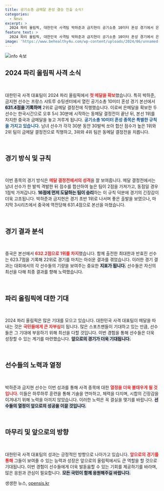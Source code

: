 ```yaml
---
title: 공기소총 금메달 혼성 결승 진출 소식!
categories:
  - News
excerpt: >
  2024 파리 올림픽, 대한민국 사격팀 박하준과 금지현이 공기소총 10미터 혼성 경기에서 은메달을 확보하며 금메달 결정전에 진출! 뜨거운 승부의 순간을 놓치지 마세요!
feature_text: >
  2024 파리 올림픽, 대한민국 사격팀 박하준과 금지현이 공기소총 10미터 혼성 경기에서 은메달을 확보하며 금메달 결정전에 진출! 뜨거운 승부의 순간을 놓치지 마세요!
image: 'https://www.behealthy4u.com/wp-content/uploads/2024/06/unnamed-file.png'
---
```


<p><img src="https://www.behealthy4u.com/wp-content/uploads/2024/06/unnamed-file.png" alt="info 속보" /></p>

<h2 data-ke-size="size26">2024 파리 올림픽 사격 소식</h2>

<p data-ke-size="size16">&nbsp;</p>

<p>대한민국 사격 대표팀이 2024 파리 올림픽에서 <b><span style="color: #ee2323;">첫 메달을 확보</span></b>했습니다. 특히 박하준, 금지현 선수는 프랑스 샤토루 슈팅센터에서 열린 공기소총 10미터 혼성 경기 본선에서 <b><span style="background-color: #21538527;">631.4점을 기록하며</span></b> 2위로 금메달 결정전에 직행했습니다. 이로써 은메달을 확보한 두 선수는 한국시간으로 오후 5시 30분에 시작하는 동메달 결정전이 끝난 뒤, 본선 1위를 차지한 중국과 금메달을 놓고 겨루게 됩니다. <b><span style="color: #1a5490;">공기소총 10미터 혼성 종목은 특별한 규칙을 가지고 있습니다.</span></b> 남녀 선수가 각각 30분 동안 30발씩 쏘아 합산 점수가 높은 1위와 2위 팀이 금메달 결정전으로 직행하고, 3위와 4위 팀은 동메달 결정전을 치릅니다. </p>

<p data-ke-size="size16">&nbsp;</p>

<h2 data-ke-size="size26">경기 방식 및 규칙</h2>

<p data-ke-size="size16">&nbsp;</p>

<p>이번 종목의 경기 방식은 <b><span style="color: #ee2323;">메달 결정전에서의 성격</span></b>을 잘 보여줍니다. 메달 결정전에서는 남녀 선수가 한 발씩 격발한 뒤 점수를 합산하여 높은 팀이 2점을 가져가고, 동점일 경우 1점씩 가져갑니다. <b><span style="background-color: #21538527;">16점에 먼저 도달하는 팀이 승리</span></b>하는 이 규칙 덕분에 경기의 긴장감이 더욱 고조됩니다. 박하준과 금지현은 경기 초반 1위로 나서며 좋은 출발을 보였으나, 마지막 3시리즈에서 중국에 역전당해 631.4점으로 본선을 마쳤습니다.</p>

<p data-ke-size="size16">&nbsp;</p>

<h2 data-ke-size="size26">경기 결과 분석</h2>

<p data-ke-size="size16">&nbsp;</p>

<p>중국은 본선에서 <b><span style="color: #ee2323;">632.2점으로 1위를 차지</span></b>했습니다. 함께 출전한 최대한과 반효진 선수는 623.7점을 기록해 22위로 경기를 마치는 아쉬운 결과를 겪었습니다. 이러한 경기 결과는 대회에서의 각 선수들의 기량을 보여주는 중요한 <b><span style="background-color: #21538527;">지표가 됩니다.</span></b> 선수들은 자신의 최선을 다해 최종 결과를 향해 노력했습니다. </p>

<p data-ke-size="size16">&nbsp;</p>

<h2 data-ke-size="size26">파리 올림픽에 대한 기대</h2>

<p data-ke-size="size16">&nbsp;</p>

<p>2024 파리 올림픽은 많은 기대를 모으고 있습니다. 대한민국 사격 대표팀이 메달을 따내는 것은 <b><span style="color: #ee2323;">국민들에게 큰 자부심</span></b>이 됩니다. 많은 스포츠팬들이 기대하고 있는 만큼, 선수들은 그 기대에 부응하기 위해 최선을 다할 것입니다. 이번 경험을 통해 선수들은 더욱 성장할 수 있는 계기를 마련했습니다. <b><span style="background-color: #21538527;">앞으로의 경기가 더욱 기대됩니다.</span></b></p>

<p data-ke-size="size16">&nbsp;</p>

<h2 data-ke-size="size26">선수들의 노력과 열정</h2>

<p data-ke-size="size16">&nbsp;</p>

<p>박하준과 금지현 선수는 이번 성과를 통해 사격 종목에 대한 <b><span style="color: #ee2323;">열정을 더욱 불태우게 될 것입니다.</span></b> 이들은 하루하루 훈련을 통해 기술을 연마하고, 체력을 다지며, 시합의 긴장감을 이겨내기 위해 노력을 아끼지 않았습니다. 이러한 노력은 꼭 결실을 맺기를 바랍니다. <b><span style="background-color: #21538527;">선수들의 열정이 앞으로의 성공을 이끌 것입니다.</span></b></p>

<p data-ke-size="size16">&nbsp;</p>

<h2 data-ke-size="size26">마무리 및 앞으로의 방향</h2>

<p data-ke-size="size16">&nbsp;</p>

<p>대한민국 사격 대표팀의 성과는 긍정적인 방향으로 나아가고 있습니다. <b><span style="color: #ee2323;">앞으로의 경기를 통해</span></b> 그들이 보여줄 수 있는 능력과 성장은 앞으로의 올림픽에서도 큰 역할을 할 것으로 기대됩니다. 이번 경험이 선수들에게 더욱 발돋움할 수 있는 기회를 제공하기를 바라며, 많은 응원과 관심이 필요합니다. <b><span style="background-color: #21538527;">모든 국민이 함께 응원해주길 바랍니다.</span></b></p>
생생한 뉴스, <a href="https://opensis.kr" rel="dofollow">opensis.kr</a>


